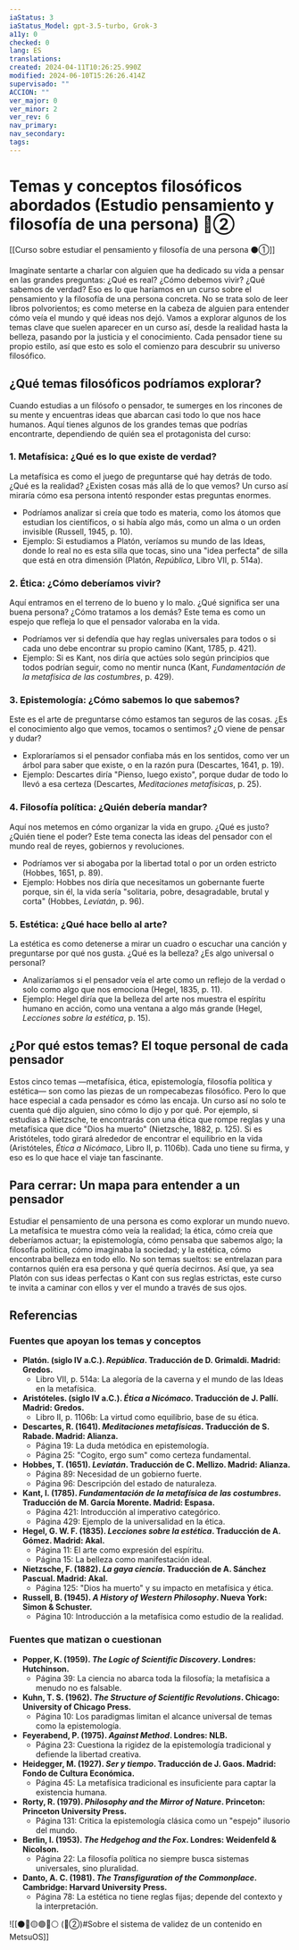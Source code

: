 ```yaml
---
iaStatus: 3
iaStatus_Model: gpt-3.5-turbo, Grok-3
a11y: 0
checked: 0
lang: ES
translations: 
created: 2024-04-11T10:26:25.990Z
modified: 2024-06-10T15:26:26.414Z
supervisado: ""
ACCION: ""
ver_major: 0
ver_minor: 2
ver_rev: 6
nav_primary: 
nav_secondary: 
tags:
---
```

# Temas y conceptos filosóficos abordados (Estudio pensamiento y filosofía de una persona)  🔴②

[[Curso sobre estudiar el pensamiento y filosofía de una persona ⚫①]]


Imagínate sentarte a charlar con alguien que ha dedicado su vida a pensar en las grandes preguntas: ¿Qué es real? ¿Cómo debemos vivir? ¿Qué sabemos de verdad? Eso es lo que haríamos en un curso sobre el pensamiento y la filosofía de una persona concreta. No se trata solo de leer libros polvorientos; es como meterse en la cabeza de alguien para entender cómo veía el mundo y qué ideas nos dejó. Vamos a explorar algunos de los temas clave que suelen aparecer en un curso así, desde la realidad hasta la belleza, pasando por la justicia y el conocimiento. Cada pensador tiene su propio estilo, así que esto es solo el comienzo para descubrir su universo filosófico.

## ¿Qué temas filosóficos podríamos explorar?

Cuando estudias a un filósofo o pensador, te sumerges en los rincones de su mente y encuentras ideas que abarcan casi todo lo que nos hace humanos. Aquí tienes algunos de los grandes temas que podrías encontrarte, dependiendo de quién sea el protagonista del curso:
### 1. Metafísica: ¿Qué es lo que existe de verdad?

La metafísica es como el juego de preguntarse qué hay detrás de todo. ¿Qué es la realidad? ¿Existen cosas más allá de lo que vemos? Un curso así miraría cómo esa persona intentó responder estas preguntas enormes.

- Podríamos analizar si creía que todo es materia, como los átomos que estudian los científicos, o si había algo más, como un alma o un orden invisible (Russell, 1945, p. 10).
- Ejemplo: Si estudiamos a Platón, veríamos su mundo de las Ideas, donde lo real no es esta silla que tocas, sino una "idea perfecta" de silla que está en otra dimensión (Platón, *República*, Libro VII, p. 514a).
### 2. Ética: ¿Cómo deberíamos vivir?

Aquí entramos en el terreno de lo bueno y lo malo. ¿Qué significa ser una buena persona? ¿Cómo tratamos a los demás? Este tema es como un espejo que refleja lo que el pensador valoraba en la vida.

- Podríamos ver si defendía que hay reglas universales para todos o si cada uno debe encontrar su propio camino (Kant, 1785, p. 421).
- Ejemplo: Si es Kant, nos diría que actúes solo según principios que todos podrían seguir, como no mentir nunca (Kant, *Fundamentación de la metafísica de las costumbres*, p. 429).

### 3. Epistemología: ¿Cómo sabemos lo que sabemos?

Este es el arte de preguntarse cómo estamos tan seguros de las cosas. ¿Es el conocimiento algo que vemos, tocamos o sentimos? ¿O viene de pensar y dudar?

- Exploraríamos si el pensador confiaba más en los sentidos, como ver un árbol para saber que existe, o en la razón pura (Descartes, 1641, p. 19).
- Ejemplo: Descartes diría "Pienso, luego existo", porque dudar de todo lo llevó a esa certeza (Descartes, *Meditaciones metafísicas*, p. 25).

### 4. Filosofía política: ¿Quién debería mandar?

Aquí nos metemos en cómo organizar la vida en grupo. ¿Qué es justo? ¿Quién tiene el poder? Este tema conecta las ideas del pensador con el mundo real de reyes, gobiernos y revoluciones.

- Podríamos ver si abogaba por la libertad total o por un orden estricto (Hobbes, 1651, p. 89).
- Ejemplo: Hobbes nos diría que necesitamos un gobernante fuerte porque, sin él, la vida sería "solitaria, pobre, desagradable, brutal y corta" (Hobbes, *Leviatán*, p. 96).

### 5. Estética: ¿Qué hace bello al arte?

La estética es como detenerse a mirar un cuadro o escuchar una canción y preguntarse por qué nos gusta. ¿Qué es la belleza? ¿Es algo universal o personal?

- Analizaríamos si el pensador veía el arte como un reflejo de la verdad o solo como algo que nos emociona (Hegel, 1835, p. 11).
- Ejemplo: Hegel diría que la belleza del arte nos muestra el espíritu humano en acción, como una ventana a algo más grande (Hegel, *Lecciones sobre la estética*, p. 15).

## ¿Por qué estos temas? El toque personal de cada pensador

Estos cinco temas —metafísica, ética, epistemología, filosofía política y estética— son como las piezas de un rompecabezas filosófico. Pero lo que hace especial a cada pensador es cómo las encaja. Un curso así no solo te cuenta qué dijo alguien, sino cómo lo dijo y por qué. Por ejemplo, si estudias a Nietzsche, te encontrarás con una ética que rompe reglas y una metafísica que dice "Dios ha muerto" (Nietzsche, 1882, p. 125). Si es Aristóteles, todo girará alrededor de encontrar el equilibrio en la vida (Aristóteles, *Ética a Nicómaco*, Libro II, p. 1106b). Cada uno tiene su firma, y eso es lo que hace el viaje tan fascinante.

## Para cerrar: Un mapa para entender a un pensador

Estudiar el pensamiento de una persona es como explorar un mundo nuevo. La metafísica te muestra cómo veía la realidad; la ética, cómo creía que deberíamos actuar; la epistemología, cómo pensaba que sabemos algo; la filosofía política, cómo imaginaba la sociedad; y la estética, cómo encontraba belleza en todo ello. No son temas sueltos: se entrelazan para contarnos quién era esa persona y qué quería decirnos. Así que, ya sea Platón con sus ideas perfectas o Kant con sus reglas estrictas, este curso te invita a caminar con ellos y ver el mundo a través de sus ojos.

## Referencias

### Fuentes que apoyan los temas y conceptos

- **Platón. (siglo IV a.C.). *República*. Traducción de D. Grimaldi. Madrid: Gredos.**  
  - Libro VII, p. 514a: La alegoría de la caverna y el mundo de las Ideas en la metafísica.
- **Aristóteles. (siglo IV a.C.). *Ética a Nicómaco*. Traducción de J. Pallí. Madrid: Gredos.**  
  - Libro II, p. 1106b: La virtud como equilibrio, base de su ética.
- **Descartes, R. (1641). *Meditaciones metafísicas*. Traducción de S. Rabade. Madrid: Alianza.**  
  - Página 19: La duda metódica en epistemología.  
  - Página 25: "Cogito, ergo sum" como certeza fundamental.
- **Hobbes, T. (1651). *Leviatán*. Traducción de C. Mellizo. Madrid: Alianza.**  
  - Página 89: Necesidad de un gobierno fuerte.  
  - Página 96: Descripción del estado de naturaleza.
- **Kant, I. (1785). *Fundamentación de la metafísica de las costumbres*. Traducción de M. García Morente. Madrid: Espasa.**  
  - Página 421: Introducción al imperativo categórico.  
  - Página 429: Ejemplo de la universalidad en la ética.
- **Hegel, G. W. F. (1835). *Lecciones sobre la estética*. Traducción de A. Gómez. Madrid: Akal.**  
  - Página 11: El arte como expresión del espíritu.  
  - Página 15: La belleza como manifestación ideal.
- **Nietzsche, F. (1882). *La gaya ciencia*. Traducción de A. Sánchez Pascual. Madrid: Akal.**  
  - Página 125: "Dios ha muerto" y su impacto en metafísica y ética.
- **Russell, B. (1945). *A History of Western Philosophy*. Nueva York: Simon & Schuster.**  
  - Página 10: Introducción a la metafísica como estudio de la realidad.

### Fuentes que matizan o cuestionan

- **Popper, K. (1959). *The Logic of Scientific Discovery*. Londres: Hutchinson.**  
  - Página 39: La ciencia no abarca toda la filosofía; la metafísica a menudo no es falsable.
- **Kuhn, T. S. (1962). *The Structure of Scientific Revolutions*. Chicago: University of Chicago Press.**  
  - Página 10: Los paradigmas limitan el alcance universal de temas como la epistemología.
- **Feyerabend, P. (1975). *Against Method*. Londres: NLB.**  
  - Página 23: Cuestiona la rigidez de la epistemología tradicional y defiende la libertad creativa.
- **Heidegger, M. (1927). *Ser y tiempo*. Traducción de J. Gaos. Madrid: Fondo de Cultura Económica.**  
  - Página 45: La metafísica tradicional es insuficiente para captar la existencia humana.
- **Rorty, R. (1979). *Philosophy and the Mirror of Nature*. Princeton: Princeton University Press.**  
  - Página 131: Critica la epistemología clásica como un "espejo" ilusorio del mundo.
- **Berlin, I. (1953). *The Hedgehog and the Fox*. Londres: Weidenfeld & Nicolson.**  
  - Página 22: La filosofía política no siempre busca sistemas universales, sino pluralidad.
- **Danto, A. C. (1981). *The Transfiguration of the Commonplace*. Cambridge: Harvard University Press.**  
  - Página 78: La estética no tiene reglas fijas; depende del contexto y la interpretación.

![[⚫🔴🟡🟢🔵⚪ (🔴②)#Sobre el sistema de validez de un contenido en MetsuOS]]